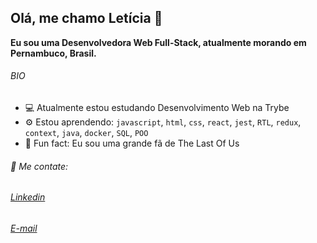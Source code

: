 ## Olá, me chamo Letícia 👋
__Eu sou uma Desenvolvedora Web Full-Stack, atualmente morando em Pernambuco, Brasil.__

###### BIO

* 💻 Atualmente estou estudando Desenvolvimento Web na Trybe
* ⚙️ Estou aprendendo: ```javascript```, ```html```, ```css```, ```react```, ```jest```, ```RTL```,  ```redux```, ```context```, ```java```, ```docker```, ```SQL```, ```POO```
* 💫 Fun fact: Eu sou uma grande fã de The Last Of Us 
###### 💬 Me contate: 
###### [Linkedin](https://www.linkedin.com/in/leticia-augusta/1/) 
###### [E-mail](leticia.augusta.dev@gmail.com)

<!--
**Hey-Lets-code/Hey-Lets-code** is a ✨ _special_ ✨ repository because its `README.md` (this file) appears on your GitHub profile.

Here are some ideas to get you started:

- 🔭 I’m currently working on ...
- 🌱 I’m currently learning ...
- 👯 I’m looking to collaborate on ...
- 🤔 I’m looking for help with ...
- 💬 Ask me about ...
- 📫 How to reach me: ...
- 😄 Pronouns: ...
- ⚡ Fun fact: ...
-->
